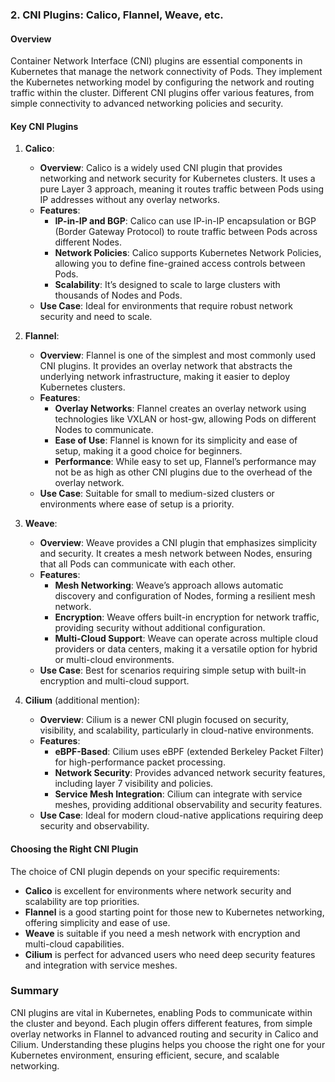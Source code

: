 ### 2. CNI Plugins: Calico, Flannel, Weave, etc.

#### Overview

Container Network Interface (CNI) plugins are essential components in Kubernetes that manage the network connectivity of Pods. They implement the Kubernetes networking model by configuring the network and routing traffic within the cluster. Different CNI plugins offer various features, from simple connectivity to advanced networking policies and security.

#### Key CNI Plugins

1. **Calico**:

   - **Overview**: Calico is a widely used CNI plugin that provides networking and network security for Kubernetes clusters. It uses a pure Layer 3 approach, meaning it routes traffic between Pods using IP addresses without any overlay networks.
   - **Features**:
     - **IP-in-IP and BGP**: Calico can use IP-in-IP encapsulation or BGP (Border Gateway Protocol) to route traffic between Pods across different Nodes.
     - **Network Policies**: Calico supports Kubernetes Network Policies, allowing you to define fine-grained access controls between Pods.
     - **Scalability**: It’s designed to scale to large clusters with thousands of Nodes and Pods.
   - **Use Case**: Ideal for environments that require robust network security and need to scale.

2. **Flannel**:

   - **Overview**: Flannel is one of the simplest and most commonly used CNI plugins. It provides an overlay network that abstracts the underlying network infrastructure, making it easier to deploy Kubernetes clusters.
   - **Features**:
     - **Overlay Networks**: Flannel creates an overlay network using technologies like VXLAN or host-gw, allowing Pods on different Nodes to communicate.
     - **Ease of Use**: Flannel is known for its simplicity and ease of setup, making it a good choice for beginners.
     - **Performance**: While easy to set up, Flannel’s performance may not be as high as other CNI plugins due to the overhead of the overlay network.
   - **Use Case**: Suitable for small to medium-sized clusters or environments where ease of setup is a priority.

3. **Weave**:

   - **Overview**: Weave provides a CNI plugin that emphasizes simplicity and security. It creates a mesh network between Nodes, ensuring that all Pods can communicate with each other.
   - **Features**:
     - **Mesh Networking**: Weave’s approach allows automatic discovery and configuration of Nodes, forming a resilient mesh network.
     - **Encryption**: Weave offers built-in encryption for network traffic, providing security without additional configuration.
     - **Multi-Cloud Support**: Weave can operate across multiple cloud providers or data centers, making it a versatile option for hybrid or multi-cloud environments.
   - **Use Case**: Best for scenarios requiring simple setup with built-in encryption and multi-cloud support.

4. **Cilium** (additional mention):
   - **Overview**: Cilium is a newer CNI plugin focused on security, visibility, and scalability, particularly in cloud-native environments.
   - **Features**:
     - **eBPF-Based**: Cilium uses eBPF (extended Berkeley Packet Filter) for high-performance packet processing.
     - **Network Security**: Provides advanced network security features, including layer 7 visibility and policies.
     - **Service Mesh Integration**: Cilium can integrate with service meshes, providing additional observability and security features.
   - **Use Case**: Ideal for modern cloud-native applications requiring deep security and observability.

#### Choosing the Right CNI Plugin

The choice of CNI plugin depends on your specific requirements:

- **Calico** is excellent for environments where network security and scalability are top priorities.
- **Flannel** is a good starting point for those new to Kubernetes networking, offering simplicity and ease of use.
- **Weave** is suitable if you need a mesh network with encryption and multi-cloud capabilities.
- **Cilium** is perfect for advanced users who need deep security features and integration with service meshes.

### Summary

CNI plugins are vital in Kubernetes, enabling Pods to communicate within the cluster and beyond. Each plugin offers different features, from simple overlay networks in Flannel to advanced routing and security in Calico and Cilium. Understanding these plugins helps you choose the right one for your Kubernetes environment, ensuring efficient, secure, and scalable networking.
